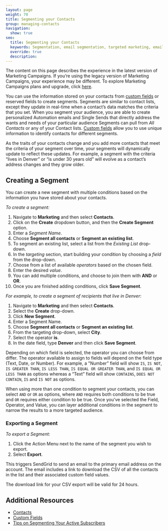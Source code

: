 ```yaml
---
layout: page
weight: 70
title: Segmenting your Contacts
group: managing-contacts
navigation:
  show: true
seo:
  title: Segmenting your Contacts
  keywords: Segmentation, email segmentation, targeted marketing, email, marketing campaigns
  override: true
  description:
---
```


<call-out>

The content on this page describes the experience in the latest version of Marketing Campaigns. If you’re using the legacy version of Marketing Campaigns, your experience may be different. To explore Marketing Campaigns plans and upgrade, click [here](https://sendgrid.com/pricing).

</call-out>

You can use the information stored on your contacts from [custom fields]({{root_url}}/ui/managing-contacts/custom-fields/) or reserved fields to create segments. Segments are similar to contact lists, except they update in real-time when a contact’s data matches the criteria that you set. When you segment your audience, you are able to create personalized Automation emails and Single Sends that directly address the wants and needs of your particular audience Segments can pull from *All Contacts* or any of your Contact lists. [Custom fields]({{root_url}}/ui/managing-contacts/custom-fields/) allow you to use unique information to identify contacts for different segments.

As the traits of your contacts change and you add more contacts that meet the criteria of your segment over time, your segments will dynamically update to reflect these updates. For example, a segment with the criteria “lives in Denver” or “is under 30 years old” will evolve as a contact’s address changes and they grow older. 

## Creating a Segment

You can create a new segment with multiple conditions based on the information you have stored about your contacts.

*To create a segment:*

1. Navigate to **Marketing** and then select **Contacts**.
2. Click on the **Create** dropdown button, and then the **Create Segment** option.
3. Enter a *Segment Name*.
4. Choose **Segment all contacts** or **Segment an existing list**.
5. To segment an existing list, select a list from the *Existing List* drop-down.
6. In the *targeting* section, start building your condition by choosing a *field* from the drop-down.
7. Choose from a list of available *operators* based on the chosen field.
8. Enter the desired *value*.
9. You can add multiple conditions, and choose to join them with **AND** or **OR**.
10. Once you are finished adding conditions, click **Save Segment**.

*For example, to create a segment of recipients that live in Denver:*
 
1. Navigate to **Marketing** and then select **Contacts**.
1. Select the **Create** drop-down.
1. Click **New Segment**.
1. Enter a Segment Name.
1. Choose **Segment all contacts** or **Segment an existing list**.
1. From the targeting drop-down, select **City**. 
1. Select the operator **is**. 
1. In the date field, type **Denver** and then click **Save Segment**.  

Depending on which field is selected, the operator you can choose from differ. The operator available to assign to fields will depend on the field type (Text, Date, or Number). For example, a "Number” field will show `IS`, `IS NOT`, `IS GREATER THAN`, `IS LESS THAN`, `IS EQUAL OR GREATER THAN`, and `IS EQUAL OR LESS THAN` as options whereas a “Text” field will show `CONTAINS`, `DOES NOT CONTAIN`, `IS` and `IS NOT` as options.

When using more than one condition to segment your contacts, you can select `AND` or `OR` as options, where `AND` requires both conditions to be true and `OR` requires either condition to be true. Once you’ve selected the Field, Operator, and Value, you can layer additional conditions in the segment to narrow the results to a more targeted audience.

 ### Exporting a Segment

*To export a Segment:*

1. Click the Action Menu next to the name of the segment you wish to export.
1. Select **Export**.

This triggers SendGrid to send an email to the primary email address on the account. The email includes a link to download the CSV of all the contacts in the list and their associated custom field values.

<call-out>

The download link for your CSV export will be valid for 24 hours.

</call-out>


 ## Additional Resources

- [Contacts]({{root_url}}/ui/managing-contacts/adding-contacts/)
- [Custom Fields]({{root_url}}/ui/managing-contacts/custom-fields/)
- [Tips on Segmenting Your Active Subscribers](https://sendgrid.com/blog/tips-on-segmenting-your-active-subscribers/)


